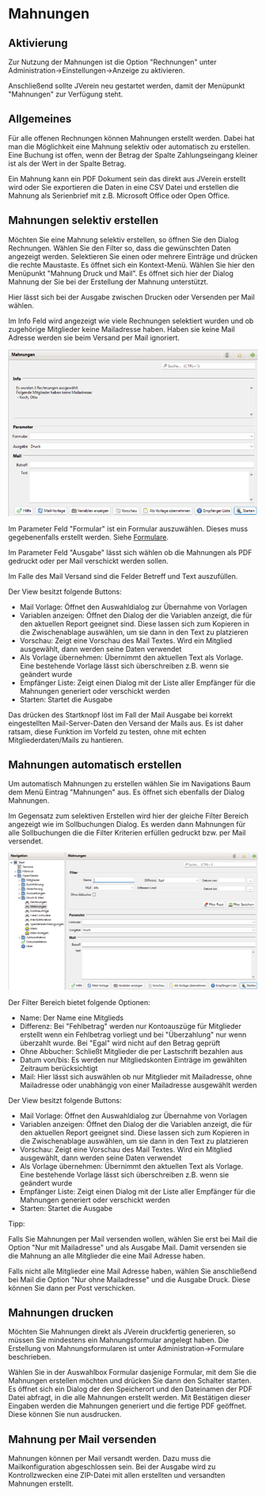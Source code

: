 # Mahnungen

## Aktivierung

Zur Nutzung der Mahnungen ist die Option "Rechnungen" unter Administration->Einstellungen->Anzeige zu aktivieren.

Anschließend sollte JVerein neu gestartet werden, damit der Menüpunkt "Mahnungen" zur Verfügung steht.

## Allgemeines

Für alle offenen Rechnungen können Mahnungen erstellt werden. Dabei hat man die Möglichkeit eine Mahnung selektiv oder automatisch zu erstellen. Eine Buchung ist offen, wenn der Betrag der Spalte Zahlungseingang kleiner ist als der Wert in der Spalte Betrag.

Ein Mahnung kann ein PDF Dokument sein das direkt aus JVerein erstellt wird oder Sie exportieren die Daten in eine CSV Datei und erstellen die Mahnung als Serienbrief mit z.B. Microsoft Office oder Open Office.

## Mahnungen selektiv erstellen

Möchten Sie eine Mahnung selektiv erstellen, so öffnen Sie den Dialog Rechnungen. Wählen Sie den Filter so, dass die gewünschten Daten angezeigt werden. Selektieren Sie einen oder mehrere Einträge und drücken die rechte Maustaste. Es öffnet sich ein Kontext-Menü. Wählen Sie hier den Menüpunkt "Mahnung Druck und Mail". Es öffnet sich hier der Dialog Mahnung der Sie bei der Erstellung der Mahnung unterstützt.

Hier lässt sich bei der Ausgabe zwischen Drucken oder Versenden per Mail wählen.

Im Info Feld wird angezeigt wie viele Rechnungen selektiert wurden und ob zugehörige Mitglieder keine Mailadresse haben. Haben sie keine Mail Adresse werden sie beim Versand per Mail ignoriert.

![](img/MahnungenDruckMailView1.png)

Im Parameter Feld "Formular" ist ein Formular auszuwählen. Dieses muss gegebenenfalls erstellt werden. Siehe [Formulare](../administration/mitglieder/formulare.md).

Im Parameter Feld "Ausgabe" lässt sich wählen ob die Mahnungen als PDF gedruckt oder per Mail verschickt werden sollen.

Im Falle des Mail Versand sind die Felder Betreff und Text auszufüllen.

Der View besitzt folgende Buttons:

* Mail Vorlage: Öffnet den Auswahldialog zur Übernahme von Vorlagen
* Variablen anzeigen: Öffnet den Dialog der die Variablen anzeigt, die für den aktuellen Report geeignet sind. Diese lassen sich zum Kopieren in die Zwischenablage auswählen, um sie dann in den Text zu platzieren
* Vorschau: Zeigt eine Vorschau des Mail Textes. Wird ein Mitglied ausgewählt, dann werden seine Daten verwendet
* Als Vorlage übernehmen: Übernimmt den aktuellen Text als Vorlage. Eine bestehende Vorlage lässt sich überschreiben z.B. wenn sie geändert wurde
* Empfänger Liste: Zeigt einen Dialog mit der Liste aller Empfänger für die Mahnungen generiert oder verschickt werden
* Starten: Startet die Ausgabe

Das drücken des Startknopf löst im Fall der Mail Ausgabe bei korrekt eingestellten Mail-Server-Daten den Versand der Mails aus. Es ist daher ratsam, diese Funktion im Vorfeld zu testen, ohne mit echten Mitgliederdaten/Mails zu hantieren.

## Mahnungen automatisch erstellen

Um automatisch Mahnungen zu erstellen wählen Sie im Navigations Baum dem Menü Eintrag "Mahnungen" aus. Es öffnet sich ebenfalls der Dialog Mahnungen.

Im Gegensatz zum selektiven Erstellen wird hier der gleiche Filter Bereich angezeigt wie im Sollbuchungen Dialog. Es werden dann Mahnungen für alle Sollbuchungen die die Filter Kriterien erfüllen gedruckt bzw. per Mail versendet.

![](img/MahnungenDruckMailView2.png)

Der Filter Bereich bietet folgende Optionen:

* Name: Der Name eine Mitglieds
* Differenz: Bei "Fehlbetrag" werden nur Kontoauszüge für Mitglieder erstellt wenn ein Fehlbetrag vorliegt und bei "Überzahlung" nur wenn überzahlt wurde. Bei "Egal" wird nicht auf den Betrag geprüft
* Ohne Abbucher: Schließt Mitglieder die per Lastschrift bezahlen aus
* Datum von/bis: Es werden nur Mitgliedskonten Einträge im gewählten Zeitraum berücksichtigt
* Mail: Hier lässt sich auswählen ob nur Mitglieder mit Mailadresse, ohne Mailadresse oder unabhängig von einer Mailadresse ausgewählt werden

Der View besitzt folgende Buttons:

* Mail Vorlage: Öffnet den Auswahldialog zur Übernahme von Vorlagen
* Variablen anzeigen: Öffnet den Dialog der die Variablen anzeigt, die für den aktuellen Report geeignet sind. Diese lassen sich zum Kopieren in die Zwischenablage auswählen, um sie dann in den Text zu platzieren
* Vorschau: Zeigt eine Vorschau des Mail Textes. Wird ein Mitglied ausgewählt, dann werden seine Daten verwendet
* Als Vorlage übernehmen: Übernimmt den aktuellen Text als Vorlage. Eine bestehende Vorlage lässt sich überschreiben z.B. wenn sie geändert wurde
* Empfänger Liste: Zeigt einen Dialog mit der Liste aller Empfänger für die Mahnungen generiert oder verschickt werden
* Starten: Startet die Ausgabe

Tipp:

Falls Sie Mahnungen per Mail versenden wollen, wählen Sie erst bei Mail die Option "Nur mit Mailadresse" und als Ausgabe Mail. Damit versenden sie die Mahnung an alle Mitglieder die eine Mail Adresse haben.

Falls nicht alle Mitglieder eine Mail Adresse haben, wählen Sie anschließend bei Mail die Option "Nur ohne Mailadresse" und die Ausgabe Druck. Diese können Sie dann per Post verschicken.

## Mahnungen drucken

Möchten Sie Mahnungen direkt als JVerein druckfertig generieren, so müssen Sie mindestens ein Mahnungsformular angelegt haben. Die Erstellung von Mahnungsformularen ist unter Administration->Formulare beschrieben.

Wählen Sie in der Auswahlbox Formular dasjenige Formular, mit dem Sie die Mahnungen erstellen möchten und drücken Sie dann den Schalter starten. Es öffnet sich ein Dialog der den Speicherort und den Dateinamen der PDF Datei abfragt, in die alle Mahnungen erstellt werden. Mit Bestätigen dieser Eingaben werden die Mahnungen generiert und die fertige PDF geöffnet. Diese können Sie nun ausdrucken.

## Mahnung per Mail versenden

Mahnungen können per Mail versandt werden. Dazu muss die Mailkonfiguration abgeschlossen sein. Bei der Ausgabe wird zu Kontrollzwecken eine ZIP-Datei mit allen erstellten und versandten Mahnungen erstellt.
